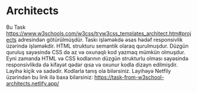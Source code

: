 # Architects
Bu Task https://www.w3schools.com/w3css/tryw3css_templates_architect.htm#projects adresindən götürülmüşdür. Taskı işləməkdə əsas hədəf responsivlik üzərində işləməkdir.
HTML strukturu semantik olaraq qurulmuşdur. Düzgün quruluş sayəsində CSS də az və oxunaqlı kod yazmaq mümkün olmuşdur. Eyni zamanda HTML və CSS kodlarının düzgün 
strukturlu olması sayəsində responsivlikdə də kifayət qədər qısa və oxunur kodla dizayn edilmişdir. 
Layihə kiçik və sadədir. Kodlarla tanış ola bilərsiniz.
Layihəyə Netfily üzərindən bu link ilə baxa bilərsiniz: https://task-from-w3school-architects.netlify.app/
